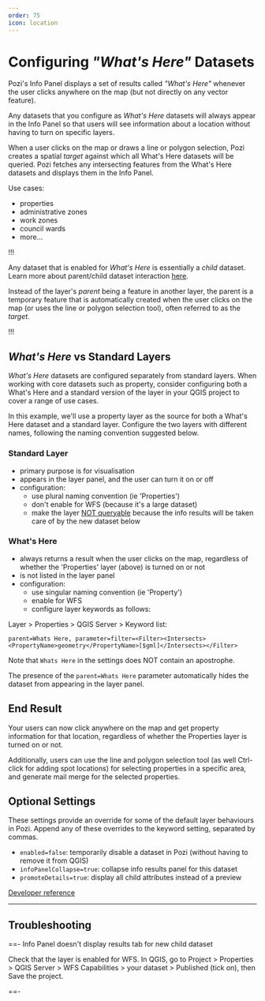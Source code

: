 ```yaml
---
order: 75
icon: location
---
```


# Configuring *"What's Here"* Datasets

Pozi's Info Panel displays a set of results called *"What's Here"* whenever the user clicks anywhere on the map (but not directly on any vector feature).

Any datasets that you configure as *What's Here* datasets will always appear in the Info Panel so that users will see information about a location without having to turn on specific layers.

When a user clicks on the map or draws a line or polygon selection, Pozi creates a spatial *target* against which all What's Here datasets will be queried. Pozi fetches any intersecting features from the What's Here datasets and displays them in the Info Panel.

Use cases:

* properties
* administrative zones
* work zones
* council wards
* more...

!!!

Any dataset that is enabled for *What's Here* is essentially a *child* dataset. Learn more about parent/child dataset interaction [here](./configuring-linked-datasets.md).

Instead of the layer's *parent* being a feature in another layer, the parent is a temporary feature that is automatically created when the user clicks on the map (or uses the line or polygon selection tool), often referred to as the *target*.

!!!

## *What's Here* vs Standard Layers

*What's Here* datasets are configured separately from standard layers. When working with core datasets such as property, consider configuring both a What's Here and a standard version of the layer in your QGIS project to cover a range of use cases.

In this example, we'll use a property layer as the source for both a What's Here dataset and a standard layer. Configure the two layers with different names, following the naming convention suggested below.

### Standard Layer

- primary purpose is for visualisation
- appears in the layer panel, and the user can turn it on or off
- configuration:
  - use plural naming convention (ie 'Properties')
  - don't enable for WFS (because it's a large dataset)
  - make the layer [NOT queryable](./configuring-layers/#selectability) because the info results will be taken care of by the new dataset below

### What's Here

- always returns a result when the user clicks on the map, regardless of whether the 'Properties' layer (above) is turned on or not
- is not listed in the layer panel
- configuration:
  - use singular naming convention (ie 'Property')
  - enable for WFS
  - configure layer keywords as follows:

Layer > Properties > QGIS Server > Keyword list:

```
parent=Whats Here, parameter=filter=<Filter><Intersects><PropertyName>geometry</PropertyName>[$gml]</Intersects></Filter>
```

Note that `Whats Here` in the settings does NOT contain an apostrophe.

The presence of the `parent=Whats Here` parameter automatically hides the dataset from appearing in the layer panel.

## End Result

Your users can now click anywhere on the map and get property information for that location, regardless of whether the Properties layer is turned on or not.

Additionally, users can use the line and polygon selection tool (as well Ctrl-click for adding spot locations) for selecting properties in a specific area, and generate mail merge for the selected properties.

## Optional Settings

These settings provide an override for some of the default layer behaviours in Pozi. Append any of these overrides to the keyword setting, separated by commas.

* `enabled=false`: temporarily disable a dataset in Pozi (without having to remove it from QGIS)
* `infoPanelCollapse=true`: collapse info results panel for this dataset
* `promoteDetails=true`: display all child attributes instead of a preview

[Developer reference](https://github.com/pozi/PoziApp/blob/master/app/src/config/catalog/KeywordsParser.ts)

---

## Troubleshooting

==- Info Panel doesn't display results tab for new child dataset

Check that the layer is enabled for WFS. In QGIS, go to Project > Properties > QGIS Server > WFS Capabilities > your dataset > Published (tick on), then Save the project.

==-

